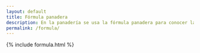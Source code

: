 ```yaml
---
layout: default
title: Fórmula panadera
description: En la panadería se usa la fórmula panadera para conocer la proporción de los ingredientes en relación a la harina. Esto permite calcular el peso de los ingredientes para cualquier cantidad de unidades a preparar.
permalink: /formula/
---
```




{% include formula.html %}